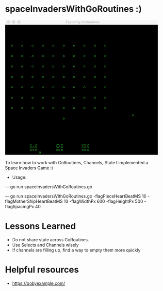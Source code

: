 # spaceInvadersWithGoRoutines :)

![spaceInvadersWithGoRoutines](https://raw.githubusercontent.com/kenlomaxhybris/spaceInvadersWithGoRoutines/master/spaceInvadersWithGoRoutines.png)

To learn how to work with GoRoutines, Channels, State I implemented a Space Invaders Game :)

  - Usage: 
  
  -- go run spaceInvadersWithGoRoutines.go
  
  -- go run spaceInvadersWithGoRoutines.go -flagPieceHeartBeatMS 10 -flagMotherShipHeartBeatMS 10 -flagWidthPx 600 -flagHeightPx 500 -flagSpacingPx 40

# Lessons Learned

  - Do not share state across GoRoutines.
  - Use Selects and Channels wisely
  - If channels are filling up, find a way to empty them more quickly
  
# Helpful resources
- https://gobyexample.com/
